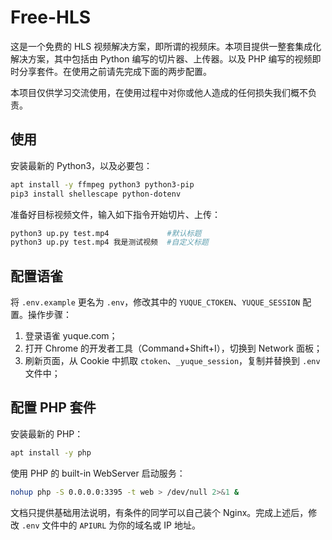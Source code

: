 # Free-HLS

这是一个免费的 HLS 视频解决方案，即所谓的视频床。本项目提供一整套集成化解决方案，其中包括由 Python 编写的切片器、上传器。以及 PHP 编写的视频即时分享套件。在使用之前请先完成下面的两步配置。

本项目仅供学习交流使用，在使用过程中对你或他人造成的任何损失我们概不负责。



## 使用

安装最新的 Python3，以及必要包：

```bash
apt install -y ffmpeg python3 python3-pip
pip3 install shellescape python-dotenv
```

准备好目标视频文件，输入如下指令开始切片、上传：

```bash
python3 up.py test.mp4             #默认标题
python3 up.py test.mp4 我是测试视频  #自定义标题
```



## 配置语雀

将 `.env.example` 更名为 `.env`，修改其中的 `YUQUE_CTOKEN`、`YUQUE_SESSION` 配置。操作步骤：

1. 登录语雀 yuque.com；
2. 打开 Chrome 的开发者工具（Command+Shift+I），切换到 Network 面板；
3. 刷新页面，从 Cookie 中抓取 `ctoken`、`_yuque_session`，复制并替换到 `.env` 文件中；



## 配置 PHP 套件

安装最新的 PHP：

```bash
apt install -y php
```

使用 PHP 的 built-in WebServer 启动服务：

```bash
nohup php -S 0.0.0.0:3395 -t web > /dev/null 2>&1 &
```

文档只提供基础用法说明，有条件的同学可以自己装个 Nginx。完成上述后，修改 `.env` 文件中的 `APIURL` 为你的域名或 IP 地址。
